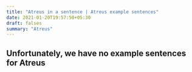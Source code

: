 ```yaml
---
title: "Atreus in a sentence | Atreus example sentences"
date: 2021-01-20T19:57:50+05:30
draft: falses
summary: "Atreus"
---
```

## Unfortunately, we have no example sentences for Atreus                 
